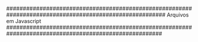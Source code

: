########################################################################################################
                              Arquivos em Javascript
#######################################################################################################

